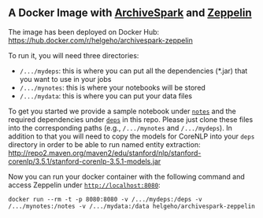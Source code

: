 ## A Docker Image with [ArchiveSpark](https://github.com/helgeho/ArchiveSpark) and [Zeppelin](https://zeppelin.apache.org)

The image has been deployed on Docker Hub: https://hub.docker.com/r/helgeho/archivespark-zeppelin

To run it, you will need three directories:
  * `/.../mydeps`: this is where you can put all the dependencies (*.jar) that you want to use in your jobs
  * `/.../mynotes`: this is where your notebooks will be stored
  * `/.../mydata`: this is where you can put your data files

To get you started we provide a sample notebook under [`notes`](https://github.com/helgeho/ArchiveSpark-Zeppelin-Docker/tree/master/notes) and the required dependencies under [`deps`](https://github.com/helgeho/ArchiveSpark-Zeppelin-Docker/tree/master/deps) in this repo.
Please just clone these files into the corresponding paths (e.g., `/.../mynotes` and `/.../mydeps`). In addition to that you will need to copy the models for CoreNLP into your `deps` directory in order to be able to run named entity extraction: http://repo2.maven.org/maven2/edu/stanford/nlp/stanford-corenlp/3.5.1/stanford-corenlp-3.5.1-models.jar

Now you can run your docker container with the following command and access Zeppelin under [`http://localhost:8080`](http://localhost:8080):
```
docker run --rm -t -p 8080:8080 -v /.../mydeps:/deps -v /.../mynotes:/notes -v /.../mydata:/data helgeho/archivespark-zeppelin
```
